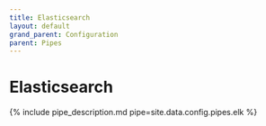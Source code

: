 ```yaml
---
title: Elasticsearch
layout: default
grand_parent: Configuration
parent: Pipes
---
```

# Elasticsearch

{% include pipe_description.md pipe=site.data.config.pipes.elk %}

